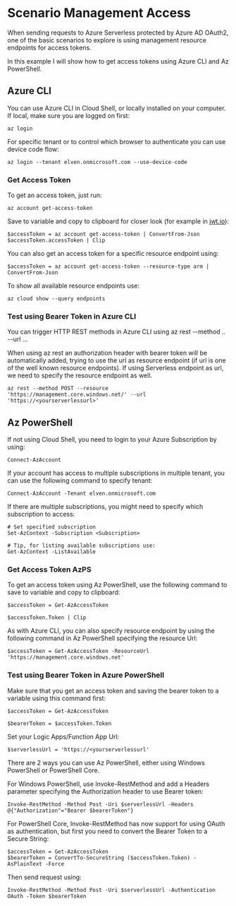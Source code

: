 # Scenario Management Access

When sending requests to Azure Serverless protected by Azure AD OAuth2, one of the basic scenarios to explore is using management resource endpoints for access tokens.

In this example I will show how to get access tokens using Azure CLI and Az PowerShell.

## Azure CLI

You can use Azure CLI in Cloud Shell, or locally installed on your computer. If local, make sure you are logged on first:

```azurecli
az login
```

For specific tenant or to control which browser to authenticate you can use device code flow:

```azurecli-interactive
az login --tenant elven.onmicrosoft.com --use-device-code
```

### Get Access Token

To get an access token, just run:

```azurecli
az account get-access-token
```

Save to variable and copy to clipboard for closer look (for example in [jwt.io](https://jwt.io)):

```azurecli
$accessToken = az account get-access-token | ConvertFrom-Json
$accessToken.accessToken | Clip
```

You can also get an access token for a specific resource endpoint using:

```azurecli
$accessToken = az account get-access-token --resource-type arm | ConvertFrom-Json
```

To show all available resource endpoints use:

```azurecli
az cloud show --query endpoints
```

### Test using Bearer Token in Azure CLI

You can trigger HTTP REST methods in Azure CLI using az rest --method .. --url ...

When using az rest an authorization header with bearer token will be automatically added, trying to use the url as resource endpoint (if url is one of the well known resource endpoints). If using Serverless endpoint as url, we need to specify the resource endpoint as well.

```azurecli
az rest --method POST --resource 'https://management.core.windows.net/' --url 'https://<yourserverlessurl>'
```

## Az PowerShell

If not using Cloud Shell, you need to login to your Azure Subscription by using:

```azurepowershell
Connect-AzAccount
```

If your account has access to multiple subscriptions in multiple tenant, you can use the following command to specify tenant:

```azurepowershell
Connect-AzAccount -Tenant elven.onmicrosoft.com
```

If there are multiple subscriptions, you might need to specify which subscription to access:

```azurepowershell
# Set specified subscription
Set-AzContext -Subscription <Subscription>

# Tip, for listing available subscriptions use: 
Get-AzContext -ListAvailable
```

### Get Access Token AzPS

To get an access token using Az PowerShell, use the following command to save to variable and copy to clipboard:

```azurepowershell
$accessToken = Get-AzAccessToken

$accessToken.Token | Clip
```

As with Azure CLI, you can also specify resource endpoint by using the following command in Az PowerShell specifying the resource Url:

```azurepowershell
$accessToken = Get-AzAccessToken -ResourceUrl 'https://management.core.windows.net'
```

### Test using Bearer Token in Azure PowerShell

Make sure that you get an access token and saving the bearer token to a variable using this command first:

```azurepowershell
$accessToken = Get-AzAccessToken

$bearerToken = $accessToken.Token
```

Set your Logic Apps/Function App Url:

```azurepowershell
$serverlessUrl = 'https://<yourserverlessurl'
```

There are 2 ways you can use Az PowerShell, either using Windows PowerShell or PowerShell Core.

For Windows PowerShell, use Invoke-RestMethod and add a Headers parameter specifying the Authorization header to use Bearer token:

```azurepowershell
Invoke-RestMethod -Method Post -Uri $serverlessUrl -Headers @{"Authorization"="Bearer $bearerToken"}
```

For PowerShell Core, Invoke-RestMethod has now support for using OAuth as authentication, but first you need to convert the Bearer Token to a Secure String:

```azurepowershell
$accessToken = Get-AzAccessToken
$bearerToken = ConvertTo-SecureString ($accessToken.Token) -AsPlainText -Force
```

Then send request using:

```azurepowershell
Invoke-RestMethod -Method Post -Uri $serverlessUrl -Authentication OAuth -Token $bearerToken
```
